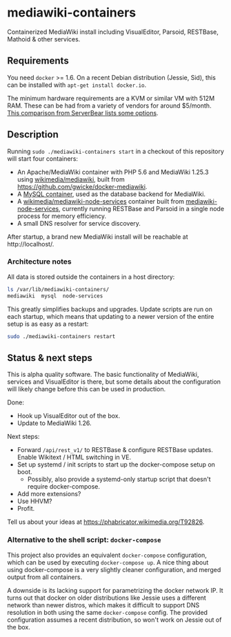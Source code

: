 # mediawiki-containers

Containerized MediaWiki install including VisualEditor, Parsoid, RESTBase,
Mathoid & other services.

## Requirements 

You need `docker` >= 1.6. On a recent Debian distribution (Jessie, Sid), this
can be installed with `apt-get install docker.io`.

The minimum hardware requirements are a KVM or similar VM with 512M RAM. These
can be had from a variety of vendors for around $5/month. [This
comparison from ServerBear lists some
options](http://serverbear.com/compare?Sort=BearScore&Order=desc&Server+Type=VPS&Monthly+Cost=-&HDD=-&RAM=500000000-&BearScore=-&Virtualization=KVM).

## Description

Running `sudo ./mediawiki-containers start` in a checkout of this repository will
start four containers:

- An Apache/MediaWiki container with PHP 5.6 and MediaWiki 1.25.3
    using [wikimedia/mediawiki](https://hub.docker.com/r/wikimedia/mediawiki/),
    built from https://github.com/gwicke/docker-mediawiki.
- A [MySQL container](https://hub.docker.com/_/mysql/), used as the database
    backend for MediaWiki.
- A
    [wikimedia/mediawiki-node-services](https://hub.docker.com/r/wikimedia/mediawiki-node-services/)
    container built from
    [mediawiki-node-services](https://github.com/gwicke/mediawiki-node-services),
    currently running RESTBase and Parsoid in a single node process for memory
    efficiency.
- A small DNS resolver for service discovery.

After startup, a brand new MediaWiki install will be reachable at
http://localhost/.

### Architecture notes

All data is stored outside the containers in a host directory:

```bash
ls /var/lib/mediawiki-containers/
mediawiki  mysql  node-services
```

This greatly simplifies backups and upgrades. Update scripts are run on each
startup, which means that updating to a newer version of the entire setup is as
easy as a restart:

```bash
sudo ./mediawiki-containers restart
```

## Status & next steps

This is alpha quality software. The basic functionality of MediaWiki, services
and VisualEditor is there, but some details about the configuration will
likely change before this can be used in production.

Done:

- Hook up VisualEditor out of the box.
- Update to MediaWiki 1.26.


Next steps:

- Forward `/api/rest_v1/` to RESTBase & configure RESTBase updates. Enable
    Wikitext / HTML switching in VE.
- Set up systemd / init scripts to start up the docker-compose setup on boot.
  - Possibly, also provide a systemd-only startup script that doesn't require docker-compose.
- Add more extensions?
- Use HHVM?
- Profit.

Tell us about your ideas at https://phabricator.wikimedia.org/T92826. 

### Alternative to the shell script: `docker-compose`

This project also provides an equivalent `docker-compose` configuration, which
can be used by executing `docker-compose up`. A nice thing about using
docker-compose is a very slightly cleaner configuration, and merged output from
all containers. 

A downside is its lacking support for parametrizing the docker network IP. It
turns out that docker on older distributions like Jessie uses a different
network than newer distros, which makes it difficult to support DNS resolution
in both using the same `docker-compose` config. The provided configuration
assumes a recent distribution, so won't work on Jessie out of the box.
